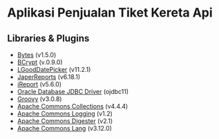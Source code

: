 # Aplikasi Penjualan Tiket Kereta Api

## Libraries & Plugins
* [Bytes](https://github.com/patrickfav/bytes-java) (v1.5.0)
* [BCrypt](https://github.com/patrickfav/bcrypt) (v.0.9.0)
* [LGoodDatePicker](https://github.com/LGoodDatePicker/LGoodDatePicker) (v11.2.1)
* [JaperReports](https://sourceforge.net/projects/jasperreports/) (v6.18.1)
* [iReport](https://sourceforge.net/projects/ireport/files/iReport%20Plugin%20for%20NetBeans/) (v5.6.0)
* [Oracle Database JDBC Driver](https://www.oracle.com/database/technologies/appdev/jdbc-ucp-21-3-downloads.html) (ojdbc11)
* [Groovy](https://jar-download.com/artifacts/org.codehaus.groovy) (v3.0.8)
* [Apache Commons Collections](https://commons.apache.org/proper/commons-collections/download_collections.cgi) (v4.4.4)
* [Apache Commons Logging](https://commons.apache.org/proper/commons-logging/download_logging.cgi) (v1.2)
* [Apache Commons Digester](https://commons.apache.org/proper/commons-digester/download_digester.cgi) (v2.1)
* [Apache Commons Lang](https://commons.apache.org/proper/commons-lang/download_lang.cgi) (v3.12.0)
